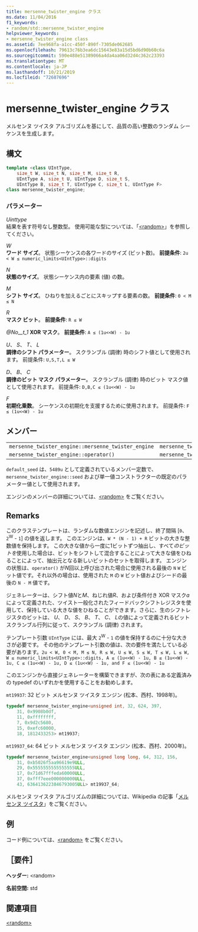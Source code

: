 ```yaml
---
title: mersenne_twister_engine クラス
ms.date: 11/04/2016
f1_keywords:
- random/std::mersenne_twister_engine
helpviewer_keywords:
- mersenne_twister_engine class
ms.assetid: 7ee968fa-a1cc-450f-890f-7305de062685
ms.openlocfilehash: 79613c76b3ea6dc15643e83a15d5bd6d90b60c6a
ms.sourcegitcommit: 590e488e51389066a4da4aa06d32d4c362c23393
ms.translationtype: MT
ms.contentlocale: ja-JP
ms.lasthandoff: 10/21/2019
ms.locfileid: "72687696"
---
```

# <a name="mersenne_twister_engine-class"></a>mersenne_twister_engine クラス

メルセンヌ ツイスタ アルゴリズムを基にして、品質の高い整数のランダム シーケンスを生成します。

## <a name="syntax"></a>構文

```cpp
template <class UIntType,
    size_t W, size_t N, size_t M, size_t R,
    UIntType A, size_t U, UIntType D, size_t S,
    UIntType B, size_t T, UIntType C, size_t L, UIntType F>
class mersenne_twister_engine;
```

### <a name="parameters"></a>パラメーター

*Uinttype* \
結果を表す符号なし整数型。 使用可能な型については、「[\<random>](../standard-library/random.md)」を参照してください。

*W* \
**ワード サイズ**。 状態シーケンスの各ワードのサイズ (ビット数)。 **前提条件**: `2u < W ≤ numeric_limits<UIntType>::digits`

*N* \
**状態のサイズ**。 状態シーケンス内の要素 (値) の数。

*M* \
**シフト サイズ**。 ひねりを加えるごとにスキップする要素の数。 **前提条件**: `0 < M ≤ N`

*R*\
**マスク ビット**。 **前提条件**: `R ≤ W`

*@No__t_1*
**XOR マスク**。 **前提条件**: `A ≤ (1u<<W) - 1u`

*U*、 *S*、 *T*、 *L* \
**調律のシフト パラメーター**。 スクランブル (調律) 時のシフト値として使用されます。 前提条件: `U,S,T,L ≤ W`

*D*、 *B*、 *C* \
**調律のビット マスク パラメーター**。 スクランブル (調律) 時のビット マスク値として使用されます。 前提条件: `D,B,C ≤ (1u<<W) - 1u`

*F* \
**初期化乗数**。 シーケンスの初期化を支援するために使用されます。 前提条件: `F ≤ (1u<<W) - 1u`

## <a name="members"></a>メンバー

||||
|-|-|-|
|`mersenne_twister_engine::mersenne_twister_engine`|`mersenne_twister_engine::min`|`mersenne_twister_engine::discard`|
|`mersenne_twister_engine::operator()`|`mersenne_twister_engine::max`|`mersenne_twister_engine::seed`|

`default_seed` は、`5489u` として定義されているメンバー定数で、`mersenne_twister_engine::seed` および単一値コンストラクターの既定のパラメーター値として使用されます。

エンジンのメンバーの詳細については、[\<random>](../standard-library/random.md) をご覧ください。

## <a name="remarks"></a>Remarks

このクラステンプレートは、ランダムな数値エンジンを記述し、終了間隔 [`0`、`2`<sup>W</sup>  -  `1`] の値を返します。 このエンジンは、`W * (N - 1) + R` ビットの大きな整数値を保持します。 この大きな値から一度に1ビットずつ抽出し、すべて*のビットを*使用した場合は、ビットをシフトして混合することによって大きな値をひねることによって、抽出元となる新しいビットのセットを取得します。 エンジンの状態は、`operator()` が*N*回以上呼び出された場合に使用される最後の `N` `W` ビット値です。それ以外の場合は、使用された `M` の `W` ビット値およびシードの最後の `N - M` 値です。

ジェネレーターは、シフト値*N*と*M*、ねじれ値*R*、および条件付き XOR マスク*a*によって定義された、ツイスト一般化されたフィードバックシフトレジスタを使用して、保持している大きな値をひねることができます。さらに、生のシフトレジスタのビットは、 *U*、 *D*、 *S*、 *B*、 *T*、 *C*、 *L*の値によって定義されるビットスクランブル行列に従って、スクランブル (調律) されます。

テンプレート引数 `UIntType` には、最大 `2`<sup>W</sup> - `1` の値を保持するのに十分な大きさが必要です。 その他のテンプレート引数の値は、次の要件を満たしている必要があります。`2u < W, 0 < M, M ≤ N, R ≤ W, U ≤ W, S ≤ W, T ≤ W, L ≤ W, W ≤ numeric_limits<UIntType>::digits, A ≤ (1u<<W) - 1u, B ≤ (1u<<W) - 1u, C ≤ (1u<<W) - 1u, D ≤ (1u<<W) - 1u, and F ≤ (1u<<W) - 1u`

このエンジンから直接ジェネレーターを構築できますが、次の表にある定義済みの typedef のいずれかを使用することをお勧めします。

`mt19937`: 32 ビット メルセンヌ ツイスタ エンジン (松本、西村、1998年)。

```cpp
typedef mersenne_twister_engine<unsigned int, 32, 624, 397,
    31, 0x9908b0df,
    11, 0xffffffff,
    7, 0x9d2c5680,
    15, 0xefc60000,
    18, 1812433253> mt19937;
```

`mt19937_64`: 64 ビット メルセンヌ ツイスタ エンジン (松本、西村、2000年)。

```cpp
typedef mersenne_twister_engine<unsigned long long, 64, 312, 156,
    31, 0xb5026f5aa96619e9ULL,
    29, 0x5555555555555555ULL,
    17, 0x71d67fffeda60000ULL,
    37, 0xfff7eee000000000ULL,
    43, 6364136223846793005ULL> mt19937_64;
```

メルセンヌ ツイスタ アルゴリズムの詳細については、Wikipedia の記事「[メルセンヌ ツイスタ](https://go.microsoft.com/fwlink/p/?linkid=402356)」をご覧ください。

## <a name="example"></a>例

コード例については、[\<random>](../standard-library/random.md) をご覧ください。

## <a name="requirements"></a>［要件］

**ヘッダー:** \<random>

**名前空間:** std

## <a name="see-also"></a>関連項目

[\<random>](../standard-library/random.md)
